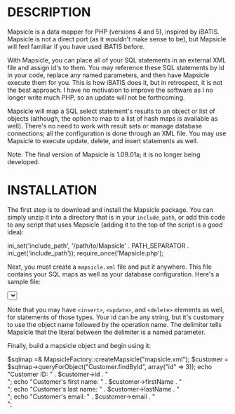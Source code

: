 DESCRIPTION
===========
Mapsicle is a data mapper for PHP (versions 4 and 5), inspired by iBATIS.
Mapsicle is not a direct port (as it wouldn't make sense to be), but Mapsicle
will feel familiar if you have used iBATIS before.

With Mapsicle, you can place all of your SQL statements in an external XML file and
assign id's to them. You may reference these SQL statements by id in your code,
replace any named parameters, and then have Mapsicle execute them for you. This is
how iBATIS does it, but in retrospect, it is not the best approach. I have no
motivation to improve the software as I no longer write much PHP, so an update will
not be forthcoming.

Mapsicle will map a SQL select statement's results to an object or list of objects
(although, the option to map to a list of hash maps is available as well). There's no
need to work with result sets or manage database connections; all the configuration
is done through an XML file. You may use Mapsicle to execute update, delete, and
insert statements as well.

Note: The final version of Mapsicle is 1.09.01a; it is no longer being developed.

INSTALLATION
============
The first step is to download and install the Mapsicle package. You can simply unzip
it into a directory that is in your `include_path`, or add this code to any script
that uses Mapsicle (adding it to the top of the script is a good idea):

  ini_set('include_path', '/path/to/Mapsicle'
    . PATH_SEPARATOR
    . ini_get('include_path'));
  require_once('Mapsicle.php');

Next, you must create a `mapsicle.xml` file and put it anywhere. This file contains
your SQL maps as well as your database configuration. Here's a sample file:

  <?xml version="1.0"?>
  <mapsicle>
    <datasource>
      <property name="phptype"  value="mysql"/>
      <property name="hostspec" value="localhost"/>
      <property name="database" value="test"/>
      <property name="username" value="mapsicle"/>
      <property name="password" value="mapsicle"/>
    </datasource>
    <select id="Customer.findById" delimiter="#">
      select  id          as id,
        cust_first        as firstName,
        cust_last         as lastName,
        cust_email        as email
      from Customer
        where   id        = #id#
    </select>
  </mapsicle>

Note that you may have `<insert>`, `<update>`, and `<delete>` elements as well, for
statements of those types.  Your id can be any string, but it's customary to use the
object name followed by the operation name.  The delimiter tells Mapsicle that the
literal between the delimiter is a named parameter.

Finally, build a mapsicle object and begin using it:

  $sqlmap   =& MapsicleFactory::createMapsicle("mapsicle.xml");
  $customer =  $sqlmap->queryForObject("Customer.findById", array("id" => 3));
  echo "Customer ID: "           . $customer->id . "<br/>";
  echo "Customer's first name: " . $customer->firstName . "<br/>";
  echo "Customer's last name: "  . $customer->lastName . "<br/>";
  echo "Customer's email: "      . $customer->email . "<br/>";
